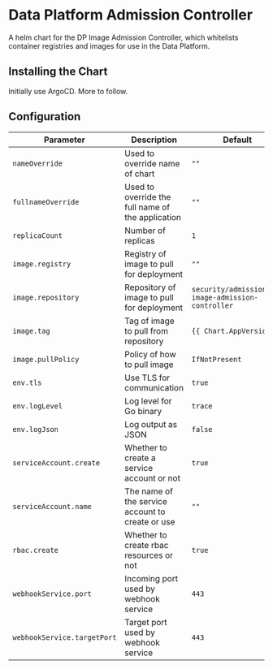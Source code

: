 # Data Platform Admission Controller

A helm chart for the DP Image Admission Controller, which whitelists container registries and images for use in the Data Platform.

## Installing the Chart

Initially use ArgoCD. More to follow.

## Configuration

| Parameter | Description | Default
| - | - | -
| `nameOverride` | Used to override name of chart | `""`
| `fullnameOverride` | Used to override the full name of the application | `""`
| `replicaCount` | Number of replicas | `1`
| `image.registry` | Registry of image to pull for deployment | `""`
| `image.repository` | Repository of image to pull for deployment | `security/admission/dp-image-admission-controller`
| `image.tag` | Tag of image to pull from repository | `{{ Chart.AppVersion}}`
| `image.pullPolicy` | Policy of how to pull image | `IfNotPresent`
| `env.tls` | Use TLS for communication | `true`
| `env.logLevel` | Log level for Go binary | `trace`
| `env.logJson` | Log output as JSON | `false`
| `serviceAccount.create` | Whether to create a service account or not | `true`
| `serviceAccount.name` | The name of the service account to create or use | `""`
| `rbac.create` | Whether to create rbac resources or not | `true`
| `webhookService.port` | Incoming port used by webhook service | `443`
| `webhookService.targetPort` | Target port used by webhook service | `443`